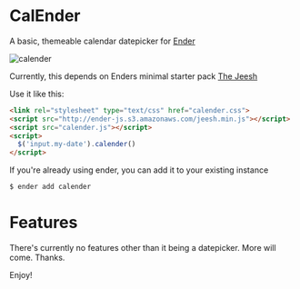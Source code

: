 # CalEnder
A basic, themeable calendar datepicker for [Ender](http://ender.no.de)

![calender](http://f.cl.ly/items/2k2j2c2I1R3z391x343f/Screen%20Shot%202013-04-07%20at%209.18.05%20AM.png)

Currently, this depends on Enders minimal starter pack [The Jeesh](https://github.com/ender-js/jeesh)

Use it like this:

```html
<link rel="stylesheet" type="text/css" href="calender.css">
<script src="http://ender-js.s3.amazonaws.com/jeesh.min.js"></script>
<script src="calender.js"></script>
<script>
  $('input.my-date').calender()
</script>
```

If you're already using ender, you can add it to your existing instance

    $ ender add calender

# Features
There's currently no features other than it being a datepicker. More will come. Thanks.

Enjoy!
